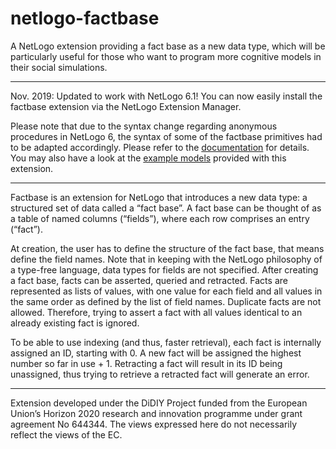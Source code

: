 # netlogo-factbase
A NetLogo extension providing a fact base as a new data type, which will be particularly useful for those who want to program more cognitive models in their social simulations.

--------
Nov. 2019: Updated to work with NetLogo 6.1! You can now easily install the factbase extension via the NetLogo Extension Manager.

Please note that due to the syntax change regarding anonymous procedures in NetLogo 6, the syntax of some of the factbase primitives had to be adapted accordingly. Please refer to the [documentation](https://github.com/ruthmore/netlogo-factbase/blob/master/FactbaseDocumentation.pdf) for details. You may also have a look at the [example models](https://github.com/ruthmore/netlogo-factbase/tree/master/examples) provided with this extension.

--------
Factbase is an extension for NetLogo that introduces a new data type: a structured set of data called a “fact base”. A fact base can be thought of as a table of named columns (“fields”), where each row comprises an entry (“fact”). 

At creation, the user has to define the structure of the fact base, that means define the field names. Note that in keeping with the NetLogo philosophy of a type-free language, data types for fields are not specified. After creating a fact base, facts can be asserted, queried and retracted. Facts are represented as lists of values, with one value for each field and all values in the same order as defined by the list of field names. Duplicate facts are not allowed. Therefore, trying to assert a fact with all values identical to an already existing fact is ignored.

To be able to use indexing (and thus, faster retrieval), each fact is internally assigned an ID, starting with 0. A new fact will be assigned the highest number so far in use + 1. Retracting a fact will result in its ID being unassigned, thus trying to retrieve a retracted fact will generate an error.

--------
Extension developed under the DiDIY Project funded from the European Union’s Horizon  2020 research and innovation programme under grant agreement No 644344. The views expressed here do not necessarily reflect the views of the EC.
